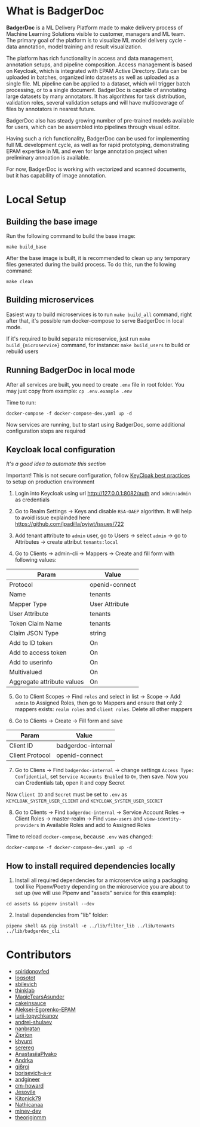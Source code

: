 # What is BadgerDoc

**BadgerDoc** is a ML Delivery Platform made to make delivery process of Machine Learning Solutions visible to customer,
managers and ML team. The primary goal of the platform is to visualize ML model delivery cycle -  data annotation, 
model training and result visualization.

The platform has rich functionality in access and data management, annotation setups, and pipeline composition.
Access management is based on Keycloak, which is integrated with EPAM Active Directory.
Data can be uploaded in batches, organized into datasets as well as uploaded as a single file.
ML pipeline can be applied to a dataset, which will trigger batch processing, or to a single document.
BadgerDoc is capable of annotating large datasets by many annotators. It has algorithms for task distribution,
validation roles, several validation setups and will have multicoverage of files by annotators in nearest future.

BadgerDoc also has steady growing number of pre-trained models available for users, which can be assembled into pipelines through visual editor. 

Having such a rich functionality, BadgerDoc can be used for implementing full ML development cycle,
as well as for rapid prototyping, demonstrating EPAM expertise in ML and even for large annotation
project when preliminary annoation is available. 

For now, BadgerDoc is working with vectorized and scanned documents, but it has capability of image annotation.

#
# Local Setup

## Building the base image

Run the following command to build the base image:

```
make build_base
```

After the base image is built, it is recommended to clean up any temporary files generated during the build process. To do this, run the following command:

```
make clean
```

## Building microservices

Easiest way to build microservices is to run `make build_all` command, right after that, 
it's possible run docker-compose to serve BadgerDoc in local mode.

If it's required to build separate microservice, just run `make build_{microservice}` command,
for instance: `make build_users` to build or rebuild users

## Running BadgerDoc in local mode

After all services are built, you need to create `.env` file in root folder. You may just copy from example: `cp .env.example .env` 

Time to run: 

```
docker-compose -f docker-compose-dev.yaml up -d
```

Now services are running, but to start using BadgerDoc, some additional configuration steps are required

## Keycloak local configuration
_It's a good idea to automate this section_

Important! This is not secure configuration, follow [KeyCloak best practices](https://www.keycloak.org/server/configuration-production) to setup on production environment

1. Login into Keycloak using url http://127.0.0.1:8082/auth and `admin:admin` as credentials

2. Go to Realm Settings -> Keys and disable `RSA-OAEP` algorithm. It will help to avoid issue explainded here https://github.com/jpadilla/pyjwt/issues/722

3. Add tenant attribute to `admin` user, go to Users -> select `admin` -> go to Attributes -> create attribut `tenants:local`

4. Go to Clients -> admin-cli -> Mappers -> Create and fill form with following values:

| Param                      | Value          |
|----------------------------|----------------|
| Protocol                   | openid-connect |
| Name                       | tenants        |
| Mapper Type                | User Attribute |
| User Attribute             | tenants        |
| Token Claim Name           | tenants        |
| Claim JSON Type            | string         |
| Add to ID token            | On             |
| Add to access token        | On             |
| Add to userinfo            | On             |
| Multivalued                | On             |
| Aggregate attribute values | On             |

5. Go to Client Scopes -> Find `roles` and select in list -> Scope -> Add `admin` to Assigned Roles, then go to Mappers and ensure that only 2 mappers exists: `realm roles` and `client roles`. Delete all other mappers

6. Go to Clients -> Create -> Fill form and save

| Param                      | Value              |
|----------------------------|--------------------|
| Client ID                  | badgerdoc-internal |
| Client Protocol            | openid-connect     |

7. Go to Cliens -> Find `badgerdoc-internal` -> change settings `Access Type: Confidential`, set `Service Accounts Enabled` to `On`, then save. Now you can Credentials tab, open it and copy Secret

Now `Client ID` and `Secret` must be set to `.env` as `KEYCLOAK_SYSTEM_USER_CLIENT` and `KEYCLOAK_SYSTEM_USER_SECRET`

8. Go to Clients -> Find `badgerdoc-internal` -> Service Account Roles -> Client Roles -> master-realm -> Find `view-users` and `view-identity-providers` in Available Roles and add to Assigned Roles

Time to reload `docker-compose`, because `.env` was changed: 

```
docker-compose -f docker-compose-dev.yaml up -d
```

## How to install required dependencies locally

1. Install all required dependencies for a microservice using a packaging tool like Pipenv/Poetry depending on the microservice you are about to set up (we will use Pipenv and "assets" service for this example):
```
cd assets && pipenv install --dev
```
2. Install dependencies from "lib" folder:
```
pipenv shell && pip install -e ../lib/filter_lib ../lib/tenants ../lib/badgerdoc_cli
```

# Contributors

- [spiridonovfed](@spiridonovfed)
- [Iogsotot](@Iogsotot)
- [sbilevich](@sbilevich)
- [thinklab](@thinklab)
- [MagicTearsAsunder](@MagicTearsAsunder)
- [cakeinsauce](@cakeinsauce)
- [Aleksei-Egorenko-EPAM](@Aleksei-Egorenko-EPAM)
- [iurii-topychkanov](@iurii-topychkanov)
- [andrei-shulaev](@andrei-shulaev)
- [nanbratan](@nanbratan)
- [Ziprion](@Ziprion)
- [khyurri](@khyurri)
- [serereg](@serereg)
- [AnastasiiaPlyako](@AnastasiiaPlyako)
- [Andrka](@Andrka)
- [gi6rgi](@gi6rgi)
- [borisevich-a-v](@borisevich-a-v)
- [andgineer](@andgineer)
- [cm-howard](@cm-howard)
- [Jesovile](@Jesovile)
- [Kitonick79](@Kitonick79)
- [Nathicanaa](@Nathicanaa)
- [minev-dev](@minev-dev)
- [theoriginmm](@theoriginmm)